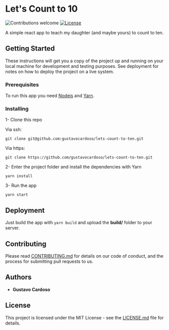 # Let's Count to 10

![Contributions welcome](https://img.shields.io/badge/contributions-welcome-orange.svg)
[![License](https://img.shields.io/badge/license-MIT-blue.svg)](https://opensource.org/licenses/MIT)

A simple react app to teach my daughter (and maybe yours) to count to ten.

## Getting Started

These instructions will get you a copy of the project up and running on your local machine for development and testing purposes. See deployment for notes on how to deploy the project on a live system.

### Prerequisites

To run this app you need [Nodejs](https://nodejs.org/en/) and [Yarn](https://yarnpkg.com/en/).

### Installing

1- Clone this repo

Via ssh:

```shell
git clone git@github.com:gustavocardoso/lets-count-to-ten.git
```

Via https:

```shell
git clone https://github.com/gustavocardoso/lets-count-to-ten.git
```

2- Enter the project folder and install the dependencies with Yarn

```
yarn install
```

3- Run the app

```
yarn start
```

## Deployment

Just build the app with ```yarn build``` and upload the **build/** folder to your server.

## Contributing

Please read [CONTRIBUTING.md](https://gist.github.com/PurpleBooth/b24679402957c63ec426) for details on our code of conduct, and the process for submitting pull requests to us.

## Authors

* **Gustavo Cardoso**

## License

This project is licensed under the MIT License - see the [LICENSE.md](LICENSE.md) file for details.
